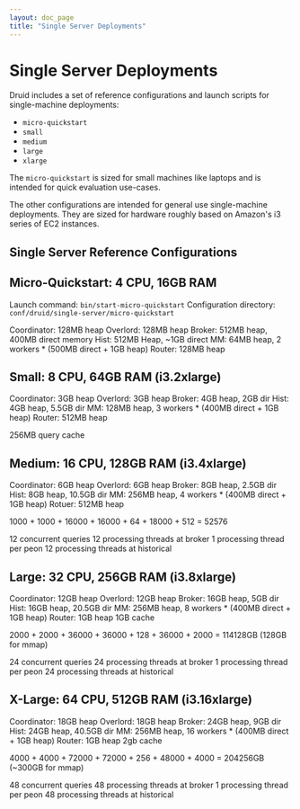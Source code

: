 ```yaml
---
layout: doc_page
title: "Single Server Deployments"
---
```


<!--
  ~ Licensed to the Apache Software Foundation (ASF) under one
  ~ or more contributor license agreements.  See the NOTICE file
  ~ distributed with this work for additional information
  ~ regarding copyright ownership.  The ASF licenses this file
  ~ to you under the Apache License, Version 2.0 (the
  ~ "License"); you may not use this file except in compliance
  ~ with the License.  You may obtain a copy of the License at
  ~
  ~   http://www.apache.org/licenses/LICENSE-2.0
  ~
  ~ Unless required by applicable law or agreed to in writing,
  ~ software distributed under the License is distributed on an
  ~ "AS IS" BASIS, WITHOUT WARRANTIES OR CONDITIONS OF ANY
  ~ KIND, either express or implied.  See the License for the
  ~ specific language governing permissions and limitations
  ~ under the License.
  -->
  
# Single Server Deployments

Druid includes a set of reference configurations and launch scripts for single-machine deployments:

- `micro-quickstart`
- `small`
- `medium`
- `large`
- `xlarge`

The `micro-quickstart` is sized for small machines like laptops and is intended for quick evaluation use-cases.

The other configurations are intended for general use single-machine deployments. They are sized for hardware roughly based on Amazon's i3 series of EC2 instances.


## Single Server Reference Configurations

Micro-Quickstart: 4 CPU, 16GB RAM
------------
Launch command: `bin/start-micro-quickstart`
Configuration directory: `conf/druid/single-server/micro-quickstart`

Coordinator: 128MB heap
Overlord: 128MB heap
Broker: 512MB heap, 400MB direct memory
Hist: 512MB Heap, ~1GB direct
MM: 64MB heap, 2 workers * (500MB direct + 1GB heap)
Router: 128MB heap


Small: 8 CPU, 64GB RAM (i3.2xlarge)
------------
Coordinator: 3GB heap
Overlord: 3GB heap
Broker: 4GB heap, 2GB dir
Hist: 4GB heap, 5.5GB dir
MM: 128MB heap, 3 workers * (400MB direct + 1GB heap)
Router: 512MB heap

256MB query cache


Medium: 16 CPU, 128GB RAM (i3.4xlarge)
------------
Coordinator: 6GB heap
Overlord: 6GB heap
Broker: 8GB heap, 2.5GB dir
Hist: 8GB heap, 10.5GB dir
MM: 256MB heap, 4 workers * (400MB direct + 1GB heap)
Rotuer: 512MB heap

1000 + 1000 + 16000 + 16000 + 64 + 18000 + 512 = 52576

12 concurrent queries
12 processing threads at broker
1 processing thread per peon
12 processing threads at historical


Large: 32 CPU, 256GB RAM (i3.8xlarge)
------------
Coordinator: 12GB heap
Overlord: 12GB heap
Broker: 16GB heap, 5GB dir
Hist: 16GB heap, 20.5GB dir
MM: 256MB heap, 8 workers * (400MB direct + 1GB heap)
Router: 1GB heap
1GB cache

2000 + 2000 + 36000 + 36000 + 128 + 36000 + 2000 = 114128GB (128GB for mmap)

24 concurrent queries
24 processing threads at broker
1 processing thread per peon
24 processing threads at historical


X-Large: 64 CPU, 512GB RAM (i3.16xlarge)
------------
Coordinator: 18GB heap
Overlord: 18GB heap
Broker: 24GB heap, 9GB dir
Hist: 24GB heap, 40.5GB dir
MM: 256MB heap, 16 workers * (400MB direct + 1GB heap)
Router: 1GB heap
2gb cache

4000 + 4000 + 72000 + 72000 + 256 + 48000 + 4000 = 204256GB (~300GB for mmap)

48 concurrent queries
48 processing threads at broker
1 processing thread per peon
48 processing threads at historical

